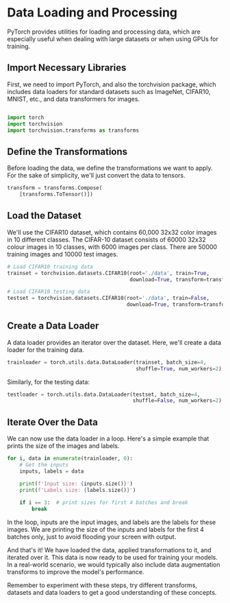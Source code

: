 # Data Loading and Processing

PyTorch provides utilities for loading and processing data, which are especially useful when dealing with large datasets or when using GPUs for training.

## Import Necessary Libraries
First, we need to import PyTorch, and also the torchvision package, which includes data loaders for standard datasets such as ImageNet, CIFAR10, MNIST, etc., and data transformers for images.

```python

import torch
import torchvision
import torchvision.transforms as transforms
  ```
  
## Define the Transformations
Before loading the data, we define the transformations we want to apply. For the sake of simplicity, we'll just convert the data to tensors.

```python
transform = transforms.Compose(
    [transforms.ToTensor()])
```

## Load the Dataset
We'll use the CIFAR10 dataset, which contains 60,000 32x32 color images in 10 different classes. The CIFAR-10 dataset consists of 60000 32x32 colour images in 10 classes, with 6000 images per class. There are 50000 training images and 10000 test images.

```python
# Load CIFAR10 training data
trainset = torchvision.datasets.CIFAR10(root='./data', train=True,
                                        download=True, transform=transform)

# Load CIFAR10 testing data
testset = torchvision.datasets.CIFAR10(root='./data', train=False,
                                       download=True, transform=transform)
```

## Create a Data Loader
A data loader provides an iterator over the dataset. Here, we'll create a data loader for the training data.

```python
trainloader = torch.utils.data.DataLoader(trainset, batch_size=4,
                                          shuffle=True, num_workers=2)
```

Similarly, for the testing data:

```python
testloader = torch.utils.data.DataLoader(testset, batch_size=4,
                                         shuffle=False, num_workers=2)
```
## Iterate Over the Data
We can now use the data loader in a loop. Here's a simple example that prints the size of the images and labels.

``` python
for i, data in enumerate(trainloader, 0):
    # Get the inputs
    inputs, labels = data

    print(f'Input size: {inputs.size()}')
    print(f'Labels size: {labels.size()}')
    
    if i == 3:  # print sizes for first 4 batches and break
        break
```

In the loop, inputs are the input images, and labels are the labels for these images. We are printing the size of the inputs and labels for the first 4 batches only, just to avoid flooding your screen with output.

And that's it! We have loaded the data, applied transformations to it, and iterated over it. This data is now ready to be used for training your models. In a real-world scenario, 
we would typically also include data augmentation transforms to improve the model's performance.

Remember to experiment with these steps, try different transforms, datasets and data loaders to get a good understanding of these concepts.
